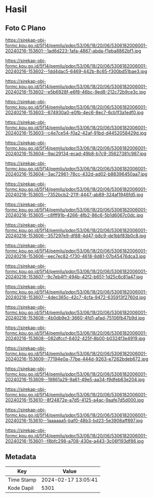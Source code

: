 # Hasil

## Foto C Plano

https://sirekap-obj-formc.kpu.go.id/5f14/pemilu/pdpr/53/06/18/20/06/5306182006001-20240216-153601--1ad6d223-1afa-4867-abda-f1eba8862bf1.jpg

https://sirekap-obj-formc.kpu.go.id/5f14/pemilu/pdpr/53/06/18/20/06/5306182006001-20240216-153602--1dd4dac5-6469-442b-8c65-f300bd51bae3.jpg

https://sirekap-obj-formc.kpu.go.id/5f14/pemilu/pdpr/53/06/18/20/06/5306182006001-20240216-153602--e5b6928f-e6f8-46bc-9ed8-212c72b9ce3c.jpg

https://sirekap-obj-formc.kpu.go.id/5f14/pemilu/pdpr/53/06/18/20/06/5306182006001-20240216-153603--674930a0-e0fb-4ec6-8ec7-6cb1f3a1edf0.jpg

https://sirekap-obj-formc.kpu.go.id/5f14/pemilu/pdpr/53/06/18/20/06/5306182006001-20240216-153603--c4e7ce54-f0a2-42af-91bd-d4452058429d.jpg

https://sirekap-obj-formc.kpu.go.id/5f14/pemilu/pdpr/53/06/18/20/06/5306182006001-20240216-153604--9ac29134-ecad-49b8-b7c9-35627381c987.jpg

https://sirekap-obj-formc.kpu.go.id/5f14/pemilu/pdpr/53/06/18/20/06/5306182006001-20240216-153604--3ac72961-78cc-432d-ad02-b88396450aa7.jpg

https://sirekap-obj-formc.kpu.go.id/5f14/pemilu/pdpr/53/06/18/20/06/5306182006001-20240216-153605--7352bcb2-211f-4447-ab89-324af1946fd5.jpg

https://sirekap-obj-formc.kpu.go.id/5f14/pemilu/pdpr/53/06/18/20/06/5306182006001-20240216-153605--c8fff91b-4266-4fb2-86c6-5b1d6067c0dc.jpg

https://sirekap-obj-formc.kpu.go.id/5f14/pemilu/pdpr/53/06/18/20/06/5306182006001-20240216-153606--357297e9-df88-4d47-b8c9-de1bbf83b0c8.jpg

https://sirekap-obj-formc.kpu.go.id/5f14/pemilu/pdpr/53/06/18/20/06/5306182006001-20240216-153606--eec7ec82-f730-4618-8d81-07b45476dca3.jpg

https://sirekap-obj-formc.kpu.go.id/5f14/pemilu/pdpr/53/06/18/20/06/5306182006001-20240216-153607--9c7eb4f1-494b-42f2-b651-1d25c6c81a47.jpg

https://sirekap-obj-formc.kpu.go.id/5f14/pemilu/pdpr/53/06/18/20/06/5306182006001-20240216-153607--4dec365c-42c7-4cfa-9472-635913f2760d.jpg

https://sirekap-obj-formc.kpu.go.id/5f14/pemilu/pdpr/53/06/18/20/06/5306182006001-20240216-153608--4b0db9e3-3660-4fd1-afad-75106fb47b9d.jpg

https://sirekap-obj-formc.kpu.go.id/5f14/pemilu/pdpr/53/06/18/20/06/5306182006001-20240216-153608--082dfccf-6402-425f-8b00-b0324f3e4919.jpg

https://sirekap-obj-formc.kpu.go.id/5f14/pemilu/pdpr/53/06/18/20/06/5306182006001-20240216-153609--77194e0a-77be-444d-9263-e7262bdeb672.jpg

https://sirekap-obj-formc.kpu.go.id/5f14/pemilu/pdpr/53/06/18/20/06/5306182006001-20240216-153609--19861a29-9a61-49e5-aa34-f9dfeb63e204.jpg

https://sirekap-obj-formc.kpu.go.id/5f14/pemilu/pdpr/53/06/18/20/06/5306182006001-20240216-153610--8f24872e-a7d5-4125-a4ac-9aafe7d5d000.jpg

https://sirekap-obj-formc.kpu.go.id/5f14/pemilu/pdpr/53/06/18/20/06/5306182006001-20240216-153610--1aaaaaa5-baf0-48b3-bd23-5e3908aff897.jpg

https://sirekap-obj-formc.kpu.go.id/5f14/pemilu/pdpr/53/06/18/20/06/5306182006001-20240216-153601--f8bfc298-a708-430e-a443-3c06f193df86.jpg


## Metadata

| Key        | Value               |
| ---------- | ------------------- |
| Time Stamp | 2024-02-17 13:05:41 |
| Kode Dapil | 5301                |



